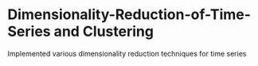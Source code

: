 # Dimensionality-Reduction-of-Time-Series and Clustering
Implemented various dimensionality reduction techniques for time series 
